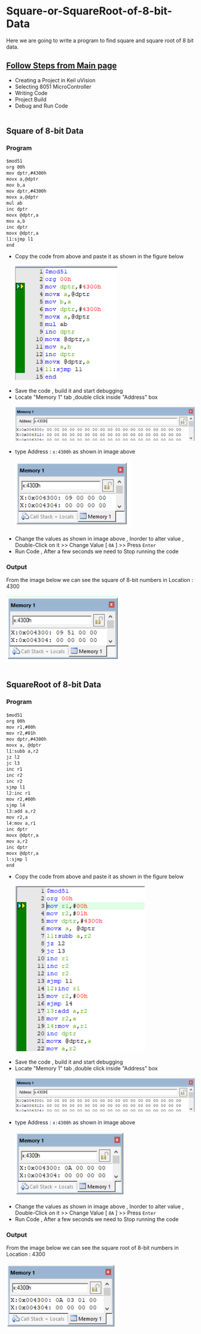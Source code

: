 # Square-or-SquareRoot-of-8-bit-Data
Here we are going to write a program to find square and square root of 8 bit data.
## <a href="https://github.com/pscretn/8051-Programming-Using-Keil-uVision">Follow Steps from Main page</a>
* Creating a Project in Keil uVision
* Selecting 8051 MicroController
* Writing Code
* Project Build
* Debug and Run Code<br><br>
## Square of 8-bit Data
 ### Program
 ```Assembly
$mod51
org 00h
mov dptr,#4300h
movx a,@dptr
mov b,a
mov dptr,#4300h
movx a,@dptr
mul ab
inc dptr
movx @dptr,a
mov a,b
inc dptr
movx @dptr,a
l1:sjmp l1
end
```
* Copy the code from above and paste it as shown in the figure below<br><br>
![](/images/im8.png) <br><br>
 * Save the code , build it and start debugging<br>
* Locate "Memory 1" tab ,double click inside "Address" box<br><br>
![](/images/img16.png) <br><br>
* type Address : ```x:4300h``` as shown in image above<br><br>
![](/images/im9.png) <br><br>
* Change the values as shown in image above , Inorder to alter value , Double-Click on it >> Change Value [ `0A` ] >> Press `Enter`
*  Run Code , After a few seconds we need to Stop running the code
### Output
From the image below we can see the square of 8-bit numbers in Location : 4300 <br><br>
![](/images/im10.png) <br><br>
## SquareRoot of 8-bit Data
 ### Program
 ```Assembly
$mod51
org 00h
mov r1,#00h
mov r2,#01h
mov dptr,#4300h
movx a, @dptr
l1:subb a,r2
jz l2
jc l3
inc r1
inc r2
inc r2
sjmp l1
l2:inc r1
mov r2,#00h
sjmp l4
l3:add a,r2
mov r2,a
l4:mov a,r1
inc dptr
movx @dptr,a
mov a,r2
inc dptr
movx @dptr,a
l:sjmp l
end
```
* Copy the code from above and paste it as shown in the figure below<br><br>
![](/images/im5.png) <br><br>
 * Save the code , build it and start debugging<br>
* Locate "Memory 1" tab ,double click inside "Address" box<br><br>
![](/images/img16.png) <br><br>
* type Address : ```x:4300h``` as shown in image above<br><br>
![](/images/im6.png) <br><br>
* Change the values as shown in image above , Inorder to alter value , Double-Click on it >> Change Value [ `0A` ] >> Press `Enter`
*  Run Code , After a few seconds we need to Stop running the code
### Output
From the image below we can see the square root of 8-bit numbers in Location : 4300 <br><br>
![](/images/im7.png) <br><br>
